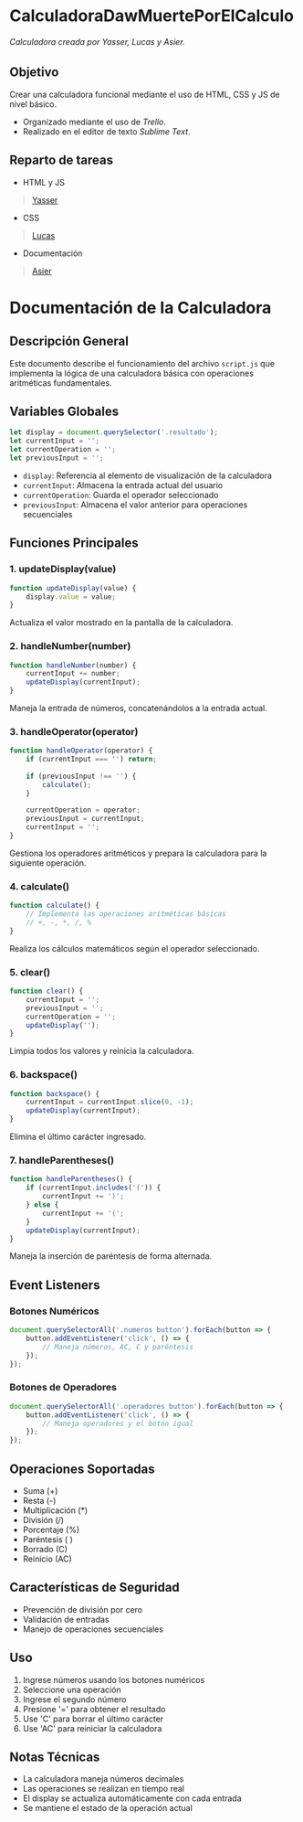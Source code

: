 # CalculadoraDawMuertePorElCalculo
###### Calculadora creada por Yasser, Lucas y Asier.
## Objetivo
Crear una calculadora funcional mediante el uso de HTML, CSS y JS de nivel básico. 
- Organizado mediante el uso de *Trello*.
- Realizado en el editor de texto *Sublime Text*.
## Reparto de tareas
- HTML y JS
> [Yasser](https://github.com/Yasser0618)
- CSS
> [Lucas](https://github.com/lukylu)
- Documentación
> [Asier](https://github.com/asiergutierrez)

# Documentación de la Calculadora

## Descripción General
Este documento describe el funcionamiento del archivo `script.js` que implementa la lógica de una calculadora básica con operaciones aritméticas fundamentales.

## Variables Globales
```javascript
let display = document.querySelector('.resultado');
let currentInput = '';
let currentOperation = '';
let previousInput = '';
```
- `display`: Referencia al elemento de visualización de la calculadora
- `currentInput`: Almacena la entrada actual del usuario
- `currentOperation`: Guarda el operador seleccionado
- `previousInput`: Almacena el valor anterior para operaciones secuenciales

## Funciones Principales

### 1. updateDisplay(value)
```javascript
function updateDisplay(value) {
    display.value = value;
}
```
Actualiza el valor mostrado en la pantalla de la calculadora.

### 2. handleNumber(number)
```javascript
function handleNumber(number) {
    currentInput += number;
    updateDisplay(currentInput);
}
```
Maneja la entrada de números, concatenándolos a la entrada actual.

### 3. handleOperator(operator)
```javascript
function handleOperator(operator) {
    if (currentInput === '') return;
    
    if (previousInput !== '') {
        calculate();
    }
    
    currentOperation = operator;
    previousInput = currentInput;
    currentInput = '';
}
```
Gestiona los operadores aritméticos y prepara la calculadora para la siguiente operación.

### 4. calculate()
```javascript
function calculate() {
    // Implementa las operaciones aritméticas básicas
    // +, -, *, /, %
}
```
Realiza los cálculos matemáticos según el operador seleccionado.

### 5. clear()
```javascript
function clear() {
    currentInput = '';
    previousInput = '';
    currentOperation = '';
    updateDisplay('');
}
```
Limpia todos los valores y reinicia la calculadora.

### 6. backspace()
```javascript
function backspace() {
    currentInput = currentInput.slice(0, -1);
    updateDisplay(currentInput);
}
```
Elimina el último carácter ingresado.

### 7. handleParentheses()
```javascript
function handleParentheses() {
    if (currentInput.includes('(')) {
        currentInput += ')';
    } else {
        currentInput += '(';
    }
    updateDisplay(currentInput);
}
```
Maneja la inserción de paréntesis de forma alternada.

## Event Listeners

### Botones Numéricos
```javascript
document.querySelectorAll('.numeros button').forEach(button => {
    button.addEventListener('click', () => {
        // Maneja números, AC, C y paréntesis
    });
});
```

### Botones de Operadores
```javascript
document.querySelectorAll('.operadores button').forEach(button => {
    button.addEventListener('click', () => {
        // Maneja operadores y el botón igual
    });
});
```

## Operaciones Soportadas
- Suma (+)
- Resta (-)
- Multiplicación (*)
- División (/)
- Porcentaje (%)
- Paréntesis ( )
- Borrado (C)
- Reinicio (AC)

## Características de Seguridad
- Prevención de división por cero
- Validación de entradas
- Manejo de operaciones secuenciales

## Uso
1. Ingrese números usando los botones numéricos
2. Seleccione una operación
3. Ingrese el segundo número
4. Presione '=' para obtener el resultado
5. Use 'C' para borrar el último carácter
6. Use 'AC' para reiniciar la calculadora

## Notas Técnicas
- La calculadora maneja números decimales
- Las operaciones se realizan en tiempo real
- El display se actualiza automáticamente con cada entrada
- Se mantiene el estado de la operación actual
